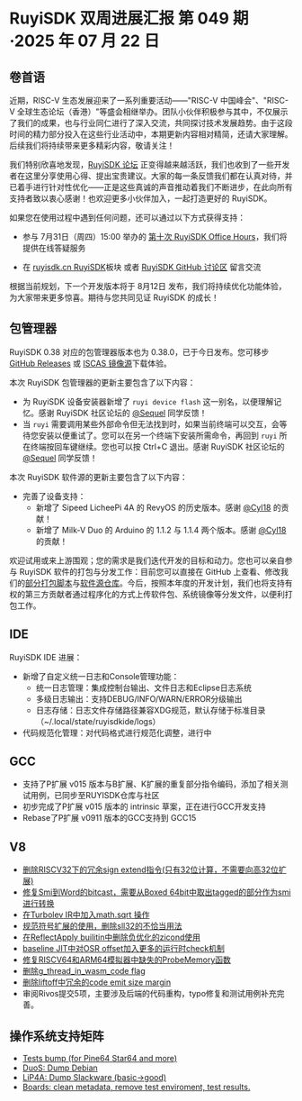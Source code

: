 # RuyiSDK 双周进展汇报  第 049 期·2025 年 07 月 22 日

## 卷首语

近期，RISC-V 生态发展迎来了一系列重要活动——"RISC-V 中国峰会"、"RISC-V 全球生态论坛（香港）"等盛会相继举办。团队小伙伴积极参与其中，不仅展示了我们的成果，也与行业同仁进行了深入交流，共同探讨技术发展趋势。由于这段时间的精力部分投入在这些行业活动中，本期更新内容相对精简，还请大家理解。后续我们将持续带来更多精彩内容，敬请关注！

我们特别欣喜地发现，[RuyiSDK 论坛](https://ruyisdk.cn) 正变得越来越活跃，我们也收到了一些开发者在这里分享使用心得、提出宝贵建议。大家的每一条反馈我们都在认真对待，并已着手进行针对性优化——正是这些真诚的声音推动着我们不断进步，在此向所有支持者致以衷心感谢！也欢迎更多小伙伴加入，一起打造更好的 RuyiSDK。

如果您在使用过程中遇到任何问题，还可以通过以下方式获得支持：

- 参与 7月31日（周四）15:00 举办的 [第十次 RuyiSDK Office Hours](https://github.com/ruyisdk/ruyisdk/discussions/19)，我们将提供在线答疑服务

- 在 [ruyisdk.cn RuyiSDK](https://ruyisdk.cn/c/ruyisdk/9)板块 或者 [RuyiSDK GitHub 讨论区](https://github.com/ruyisdk/ruyisdk/discussions) 留言交流

根据当前规划，下一个开发版本将于 8月12日 发布，我们将持续优化功能体验，为大家带来更多惊喜。期待与您共同见证 RuyiSDK 的成长！


## 包管理器

RuyiSDK 0.38 对应的包管理器版本也为 0.38.0，已于今日发布。您可移步
[GitHub Releases][ruyi-0.38.0-gh] 或 [ISCAS 镜像源][ruyi-0.38.0-iscas]下载体验。

[ruyi-0.38.0-gh]: https://github.com/ruyisdk/ruyi/releases/tag/0.38.0
[ruyi-0.38.0-iscas]: https://mirror.iscas.ac.cn/ruyisdk/ruyi/tags/0.38.0/

本次 RuyiSDK 包管理器的更新主要包含了以下内容：

* 为 RuyiSDK 设备安装器新增了 `ruyi device flash` 这一别名，以便理解记忆。感谢 RuyiSDK 社区论坛的 [@Sequel] 同学反馈！
* 当 `ruyi` 需要调用某些外部命令但无法找到时，如果当前终端可以交互，会等待您安装以便重试了。您可以在另一个终端下安装所需命令，再回到 `ruyi` 所在终端按回车键继续。您也可以按 Ctrl+C 退出。感谢 RuyiSDK 社区论坛的 [@Sequel] 同学反馈！

[@Sequel]: https://ruyisdk.cn/u/Sequel

本次 RuyiSDK 软件源的更新主要包含了以下内容：

* 完善了设备支持：
    * 新增了 Sipeed LicheePi 4A 的 RevyOS 的历史版本。感谢 [@Cyl18] 的贡献！
    * 新增了 Milk-V Duo 的 Arduino 的 1.1.2 与 1.1.4 两个版本。感谢 [@Cyl18] 的贡献！

[@Cyl18]: https://github.com/Cyl18

欢迎试用或来上游围观；您的需求是我们迭代开发的目标和动力。您也可以亲自参与
RuyiSDK 软件的打包与分发工作：目前您可以直接在 GitHub 上查看、修改我们的[部分打包脚本](https://github.com/ruyisdk/ruyici)与[软件源仓库](https://github.com/ruyisdk/packages-index)。今后，按照本年度的开发计划，我们也将支持有权的第三方贡献者通过程序化的方式上传软件包、系统镜像等分发文件，以便利打包工作。

## IDE
RuyiSDK IDE 进展：
- 新增了自定义统一日志和Console管理功能：
   - 统一日志管理：集成控制台输出、文件日志和Eclipse日志系统
   - 多级日志输出：支持DEBUG/INFO/WARN/ERROR分级输出
   - 日志存储：日志文件存储路径兼容XDG规范，默认存储于标准目录（~/.local/state/ruyisdkide/logs）
- 代码规范化管理：对代码格式进行规范化调整，进行中

## GCC
- 支持了P扩展 v015 版本与B扩展、K扩展的重复部分指令编码，添加了相关测试用例，已同步至RUYISDK仓库与社区
- 初步完成了P扩展 v015 版本的 intrinsic 草案，正在进行GCC开发支持
- Rebase了P扩展 v0911 版本的GCC支持到 GCC15

## V8
- [删除RISCV32下的冗余sign extend指令(只有32位计算，不需要向高32位扩展)](https://chromium-review.googlesource.com/c/v8/v8/+/6732071)
- [修复Smi到Word的bitcast，需要从Boxed 64bit中取出tagged的部分作为smi进行转换](https://chromium-review.googlesource.com/c/v8/v8/+/6731860)
- [在Turbolev IR中加入math.sqrt 操作 ](https://chromium-review.googlesource.com/c/v8/v8/+/6731441)
- [规范符号扩展的使用，删除sll32的不恰当用法](https://chromium-review.googlesource.com/c/v8/v8/+/6725218)
- [在ReflectApply builitin中删除负优化的zicond使用](https://chromium-review.googlesource.com/c/v8/v8/+/6718872)
- [baseline JIT中对OSR offset加入更多的运行时check机制 ](https://chromium-review.googlesource.com/c/v8/v8/+/6715563)
- [修复RISCV64和ARM64模拟器中缺失的ProbeMemory函数](https://chromium-review.googlesource.com/c/v8/v8/+/6715698)
- [删除g_thread_in_wasm_code flag ](https://chromium-review.googlesource.com/c/v8/v8/+/6702434)
- [删除liftoff中冗余的code emit size margin ](https://chromium-review.googlesource.com/c/v8/v8/+/6702989)
- 审阅Rivos提交5项，主要涉及后端的代码重构，typo修复和测试用例补充完善。

## 操作系统支持矩阵

- [Tests bump (for Pine64 Star64 and more)](https://github.com/ruyisdk/support-matrix/pull/342)
- [DuoS: Dump Debian](https://github.com/ruyisdk/support-matrix/pull/343)
- [LiP4A: Dump Slackware (basic->good)](https://github.com/ruyisdk/support-matrix/pull/344)
- [Boards: clean metadata, remove test enviroment, test results. ](https://github.com/ruyisdk/support-matrix/pull/345)
